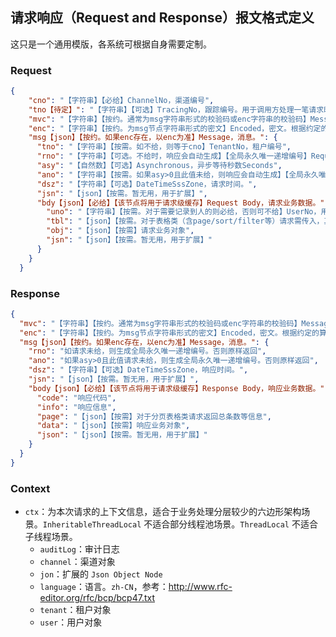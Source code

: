 ## 请求响应（Request and Response）报文格式定义
这只是一个通用模版，各系统可根据自身需要定制。

### Request
```json
{
    "cno": "【字符串】【必给】ChannelNo，渠道编号",
    "tno【待定】": "【字符串】【可选】TracingNo，跟踪编号。用于调用方处理一笔请求时，多次调用我方场景，比如：一次支付，可能需要多次调银联",
    "mvc": "【字符串】【按约。通常为msg字符串形式的校验码或enc字符串的校验码】Message Verification Code，消息校验码。根据约定的算法校验请求和响应数据完整性",
    "enc": "【字符串】【按约。为msg节点字符串形式的密文】Encoded，密文。根据约定的算法解密请求和加密响应数据",
    "msg【json】【按约。如果enc存在，以enc为准】Message，消息。": {
      "tno": "【字符串】【按需。如不给，则等于cno】TenantNo，租户编号",
      "rno": "【字符串】【可选。不给时，响应会自动生成】【全局永久唯一递增编号】RequestNo，请求编号。用于标识唯一请求，可防止重放。由org.shaneking.ling.zero.util.UUID0.cUl33()生成。样例：1612263653223_oGFvE5Hyndf0njoFhyK",
      "asy": "【自然数】【可选】Asynchronous，异步等待秒数Seconds",
      "ano": "【字符串】【按需。如果asy>0且此值未给，则响应会自动生成】【全局永久唯一递增编号】AsynchronousNo，异步编号",
      "dsz": "【字符串】【可选】DateTimeSssZone，请求时间。",
      "jsn": "【json】【按需。暂无用，用于扩展】",
      "bdy【json】【必给】【该节点将用于请求级缓存】Request Body，请求业务数据。": {
        "uno": "【字符串】【按需。对于需要记录到人的则必给，否则可不给】UserNo，用户编号",
        "tbl": "【json】【按需。对于表格类（含page/sort/filter等）请求需传入，其他情况可不给】Json Object Node",
        "obj": "【json】【按需】请求业务对象",
        "jsn": "【json】【按需。暂无用，用于扩展】"
      }
    }
  }
```

### Response
```json
{
  "mvc": "【字符串】【按约。通常为msg字符串形式的校验码或enc字符串的校验码】Message Verification Code，消息校验码。根据约定的算法校验请求和响应数据完整性",
  "enc": "【字符串】【按约。为msg节点字符串形式的密文】Encoded，密文。根据约定的算法解密请求和加密响应数据",
  "msg【json】【按约。如果enc存在，以enc为准】Message，消息。": {
    "rno": "如请求未给，则生成全局永久唯一递增编号。否则原样返回",
    "ano": "如果asy>0且此值请求未给，则生成全局永久唯一递增编号。否则原样返回",
    "dsz": "【字符串】【可选】DateTimeSssZone，响应时间。",
    "jsn": "【json】【按需。暂无用，用于扩展】",
    "body【json】【必给】【该节点将用于请求级缓存】Response Body，响应业务数据。": {
      "code": "响应代码",
      "info": "响应信息",
      "page": "【json】【按需】对于分页表格类请求返回总条数等信息",
      "data": "【json】【按需】响应业务对象",
      "json": "【json】【按需。暂无用，用于扩展】"
    }
  }
}
```

### Context

- `ctx`：为本次请求的上下文信息，适合于业务处理分层较少的六边形架构场景。`InheritableThreadLocal` 不适合部分线程池场景。`ThreadLocal` 不适合子线程场景。
  - `auditLog`：审计日志
  - `channel`：渠道对象
  - `jon`：扩展的 `Json Object Node`
  - `language`：语言。`zh-CN`，参考：<http://www.rfc-editor.org/rfc/bcp/bcp47.txt>
  - `tenant`：租户对象
  - `user`：用户对象
